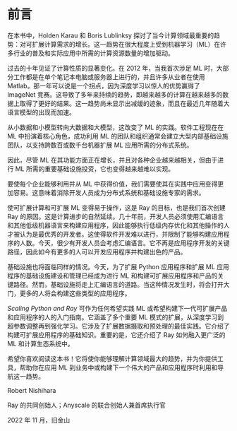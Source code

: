 # 前言

在本书中，Holden Karau 和 Boris Lublinksy 探讨了当今计算领域最重要的趋势：对可扩展计算需求的增长。这一趋势在很大程度上受到机器学习（ML）在许多行业的普及和实际应用中所需的计算资源数量的增加驱动。

过去的十年见证了计算性质的显著变化。在 2012 年，当我首次涉足 ML 时，大部分工作都是在单个笔记本电脑或服务器上进行的，并且许多从业者在使用 Matlab。那一年可以说是一个拐点，因为深度学习以惊人的优势赢得了 ImageNet 竞赛。这导致了多年来持续的趋势，即越来越多的计算在越来越多的数据上取得了更好的结果。这一趋势尚未显示出减缓的迹象，而且在最近几年随着大语言模型的出现而加速。

从小数据和小模型转向大数据和大模型，这改变了 ML 的实践。软件工程现在在 ML 中扮演着核心角色，成功利用 ML 的团队和组织通常会建立大型内部基础设施团队，以支持跨数百或数千台机器扩展 ML 应用所需的分布式系统。

因此，尽管 ML 在其功能方面正在增长，并且对各种企业越来越相关，但由于进行 ML 所需的重要基础设施投资，它也变得越来越难以实现。

要使每个企业能够利用并从 ML 中获得价值，我们需要使其在实践中应用变得更加容易。这意味着消除开发人员成为分布式系统和基础设施专家的需求。

使可扩展计算和可扩展 ML 变得易于操作，这是 Ray 的目标，也是我们首次创建 Ray 的原因。这是计算进步的自然延续。几十年前，开发人员必须使用汇编语言和其他低级机器语言来构建应用程序，因此能够执行低级内存优化和其他操作的人才被认为是最优秀的开发者。这使得软件开发难以进行，并限制了能够构建应用程序的人数。今天，很少有开发人员会考虑汇编语言。它不再是应用程序开发的关键路径，因此如今有更多的人可以开发应用程序并构建出色的产品。

基础设施也将面临同样的情况。今天，为了扩展 Python 应用程序和扩展 ML 应用程序的基础设施建设和管理已经成为进行 ML 和构建可扩展应用程序和产品的关键路径。然而，基础设施将走上汇编语言的道路。当这种情况发生时，将会打开大门，更多的人将会构建这些类型的应用程序。

*Scaling Python and Ray* 可作为任何希望实践 ML 或希望构建下一代可扩展产品和应用程序的人的入门指南。它涵盖了多个重要 ML 模式的扩展，从深度学习到超参数调整再到强化学习。它涉及了扩展数据摄取和预处理的最佳实践。它介绍了构建可扩展应用程序的基础知识。重要的是，它还介绍了 Ray 如何融入更广泛的 ML 和计算生态系统中。

希望你喜欢阅读这本书！它将使你能够理解计算领域最大的趋势，并为你提供工具，帮助你在应用 ML 到业务中或构建下一个伟大的产品和应用程序时利用和导航这一趋势。

Robert Nishihara

Ray 的共同创始人；Anyscale 的联合创始人兼首席执行官

2022 年 11 月，旧金山
